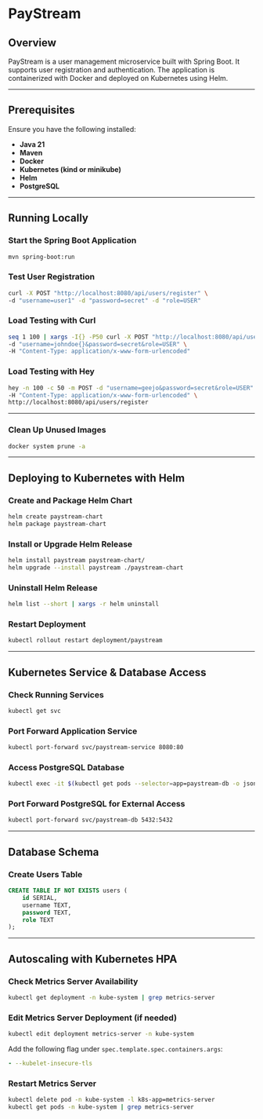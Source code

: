 # PayStream

## Overview
PayStream is a user management microservice built with Spring Boot. It supports user registration and authentication. The application is containerized with Docker and deployed on Kubernetes using Helm.

---

## Prerequisites
Ensure you have the following installed:
- **Java 21**
- **Maven**
- **Docker**
- **Kubernetes (kind or minikube)**
- **Helm**
- **PostgreSQL**

---

## Running Locally
### Start the Spring Boot Application
```sh
mvn spring-boot:run
```

### Test User Registration
```sh
curl -X POST "http://localhost:8080/api/users/register" \
-d "username=user1" -d "password=secret" -d "role=USER"
```

### Load Testing with Curl
```sh
seq 1 100 | xargs -I{} -P50 curl -X POST "http://localhost:8080/api/users/register" \
-d "username=johndoe{}&password=secret&role=USER" \
-H "Content-Type: application/x-www-form-urlencoded"
```

### Load Testing with Hey
```sh
hey -n 100 -c 50 -m POST -d "username=geejo&password=secret&role=USER" \
-H "Content-Type: application/x-www-form-urlencoded" \
http://localhost:8080/api/users/register
```

---

### Clean Up Unused Images
```sh
docker system prune -a
```

---

## Deploying to Kubernetes with Helm
### Create and Package Helm Chart
```sh
helm create paystream-chart
helm package paystream-chart
```

### Install or Upgrade Helm Release
```sh
helm install paystream paystream-chart/
helm upgrade --install paystream ./paystream-chart
```

### Uninstall Helm Release
```sh
helm list --short | xargs -r helm uninstall
```

### Restart Deployment
```sh
kubectl rollout restart deployment/paystream
```

---

## Kubernetes Service & Database Access
### Check Running Services
```sh
kubectl get svc
```

### Port Forward Application Service
```sh
kubectl port-forward svc/paystream-service 8080:80
```

### Access PostgreSQL Database
```sh
kubectl exec -it $(kubectl get pods --selector=app=paystream-db -o jsonpath='{.items[0].metadata.name}') -- psql -U postgres -d paystreamdb
```

### Port Forward PostgreSQL for External Access
```sh
kubectl port-forward svc/paystream-db 5432:5432
```

---

## Database Schema
### Create Users Table
```sql
CREATE TABLE IF NOT EXISTS users (
    id SERIAL,
    username TEXT,
    password TEXT,
    role TEXT
);
```

---

## Autoscaling with Kubernetes HPA
### Check Metrics Server Availability
```sh
kubectl get deployment -n kube-system | grep metrics-server
```

### Edit Metrics Server Deployment (if needed)
```sh
kubectl edit deployment metrics-server -n kube-system
```
Add the following flag under `spec.template.spec.containers.args`:
```yaml
- --kubelet-insecure-tls
```

### Restart Metrics Server
```sh
kubectl delete pod -n kube-system -l k8s-app=metrics-server
kubectl get pods -n kube-system | grep metrics-server
```

